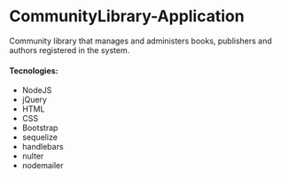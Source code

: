 # CommunityLibrary-Application
Community library that manages and administers books, publishers and authors registered in the system.

#### Tecnologies:
- NodeJS
- jQuery
- HTML
- CSS
- Bootstrap
- sequelize
- handlebars
- nulter
- nodemailer
